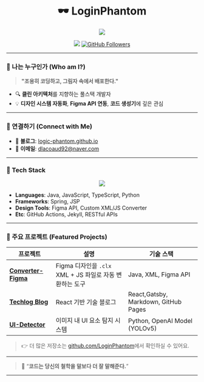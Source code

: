 <h1 align="center">🕶️ LoginPhantom</h1>
<p align="center">
  <img src="https://readme-typing-svg.herokuapp.com/?lines=Code%20is%20my%20playground;%20Clean%20code%20is%20my%20style;&center=true&width=440&height=45">
</p>

<p align="center">
  <a href="https://logic-phantom.github.io/" target="_blank"><img src="https://img.shields.io/badge/Blog-%2312100E.svg?style=flat&logo=github&logoColor=white"/></a>
  <a href="https://github.com/LoginPhantom"><img src="https://img.shields.io/github/followers/LoginPhantom?label=Follow&style=social" alt="GitHub Followers"></a>
</p>

---

### 👾 나는 누구인가 (Who am I?)

> **"조용히 코딩하고, 그림자 속에서 배포한다."**

- 🔍 **클린 아키텍처**를 지향하는 풀스택 개발자  
- 💡 **디자인 시스템 자동화**, **Figma API 연동**, **코드 생성기**에 깊은 관심  

---

### 🔗 연결하기 (Connect with Me)

- 📝 **블로그**: [logic-phantom.github.io](https://logic-phantom.github.io/)
- 📧 **이메일**: dlacoaud92@naver.com

---

### 🧰 Tech Stack

<p align="center">
  <img src="https://skillicons.dev/icons?i=java,spring,js,ts,html,css,figma,python,git,github&perline=8" />
</p>

- **Languages**: Java, JavaScript, TypeScript, Python  
- **Frameworks**: Spring, JSP  
- **Design Tools**: Figma API, Custom XML/JS Converter  
- **Etc**: GitHub Actions, Jekyll, RESTful APIs  

---

### 💼 주요 프로젝트 (Featured Projects)

| 프로젝트 | 설명 | 기술 스택 |
|----------|------|-----------|
| [**Converter-Figma**](https://github.com/LoginPhantom/Converter-Figma) | Figma 디자인을 `.clx` XML + JS 파일로 자동 변환하는 도구 | Java, XML, Figma API |
| [**Techlog Blog**](https://github.com/LoginPhantom/Techlog) | React 기반 기술 블로그 | React,Gatsby, Markdown, GitHub Pages |
| [**UI-Detector**](https://github.com/Logic-Phantom/UI-Detector) | 이미지 내 UI 요소 탐지 시스템 | Python, OpenAI Model (YOLOv5) |

> 👉 더 많은 저장소는 [github.com/LoginPhantom](https://github.com/LoginPhantom)에서 확인하실 수 있어요.

---

> 💬 “**코드는 당신의 철학을 말보다 더 잘 말해준다.**”

---
